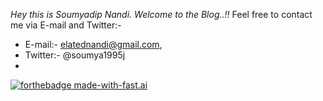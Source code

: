 *Hey this is Soumyadip Nandi. Welcome to the Blog..!!* 
Feel free to contact me via E-mail and Twitter:- 
- E-mail:- elatednandi@gmail.com, 
- Twitter:- @soumya1995j
- 

[![forthebadge made-with-fast.ai](http://ForTheBadge.com/images/badges/made-with-python.svg)](https://www.fast.ai/)
 
 
